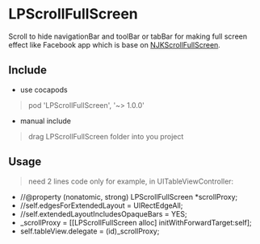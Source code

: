 # LPScrollFullScreen
Scroll to hide navigationBar and toolBar or tabBar for making full screen effect like Facebook app
which is base on [NJKScrollFullScreen](https://github.com/ninjinkun/NJKScrollFullScreen).

## Include
- use cocapods
> pod 'LPScrollFullScreen', '~> 1.0.0'
- manual include
> drag LPScrollFullScreen folder into you project

## Usage
>need 2 lines code only
>for example, in UITableViewController:
- //@property (nonatomic, strong) LPScrollFullScreen *scrollProxy;
- //self.edgesForExtendedLayout = UIRectEdgeAll;
- //self.extendedLayoutIncludesOpaqueBars = YES;
- _scrollProxy = [[LPScrollFullScreen alloc] initWithForwardTarget:self];
- self.tableView.delegate = (id)_scrollProxy;
